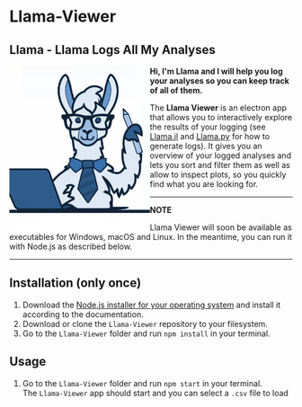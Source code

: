 # Llama-Viewer

## Llama - Llama Logs All My Analyses


<img src="assets/icons/llama.png" width="250" align="left"/>


**Hi, I'm Llama and I will help you log your analyses so you can keep track of all of them.**

The **Llama Viewer** is an electron app that allows you to interactively explore the results of your logging (see [Llama.jl](https://github.com/Cornelius-G/Llama.jl) and [Llama.py](https://github.com/Cornelius-G/Llama.py) for how to generate logs). 
It gives you an overview of your logged analyses and lets you sort and filter them as well as allow to inspect plots, so you quickly find what you are looking for.

---
**NOTE**

Llama Viewer will soon be available as executables for Windows, macOS and Linux. 
In the meantime, you can run it with Node.js as described below.

---



## Installation (only once)

1) Download the [Node.js installer for your operating system](https://nodejs.org/en/download/) and install it according to the documentation.
2) Download or clone the `Llama-Viewer` repository to your filesystem.
3) Go to the `Llama-Viewer` folder and run `npm install` in your terminal.

## Usage
1) Go to the `Llama-Viewer` folder and run `npm start` in your terminal.  
The `Llama-Viewer` app should start and you can select a `.csv` file to load
